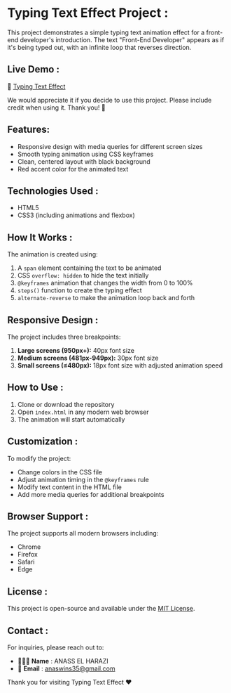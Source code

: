 # Typing Text Effect Project :

This project demonstrates a simple typing text animation effect for a front-end developer's introduction. The text "Front-End Developer" appears as if it's being typed out, with an infinite loop that reverses direction.

## Live Demo : 

🔗 [Typing Text Effect](https://typing-text-effectt.netlify.app/)

We would appreciate it if you decide to use this project. Please include credit when using it. Thank you! 🙏

## Features:

- Responsive design with media queries for different screen sizes
- Smooth typing animation using CSS keyframes
- Clean, centered layout with black background
- Red accent color for the animated text

## Technologies Used :

- HTML5
- CSS3 (including animations and flexbox)

## How It Works :

The animation is created using:
1. A `span` element containing the text to be animated
2. CSS `overflow: hidden` to hide the text initially
3. `@keyframes` animation that changes the width from 0 to 100%
4. `steps()` function to create the typing effect
5. `alternate-reverse` to make the animation loop back and forth

## Responsive Design :

The project includes three breakpoints:
1. **Large screens (950px+):** 40px font size
2. **Medium screens (481px-949px):** 30px font size
3. **Small screens (≤480px):** 18px font size with adjusted animation speed

## How to Use :

1. Clone or download the repository
2. Open `index.html` in any modern web browser
3. The animation will start automatically

## Customization :

To modify the project:
- Change colors in the CSS file
- Adjust animation timing in the `@keyframes` rule
- Modify text content in the HTML file
- Add more media queries for additional breakpoints

## Browser Support :

The project supports all modern browsers including:
- Chrome
- Firefox
- Safari
- Edge

## License :

This project is open-source and available under the [MIT License](LICENSE).

## Contact :

For inquiries, please reach out to:

- 👨🏻‍💻 **Name** : ANASS EL HARAZI
- 📧 **Email** : [anaswins35@gmail.com](mailto:anaswins35@gmail.com)

Thank you for visiting Typing Text Effect ❤
